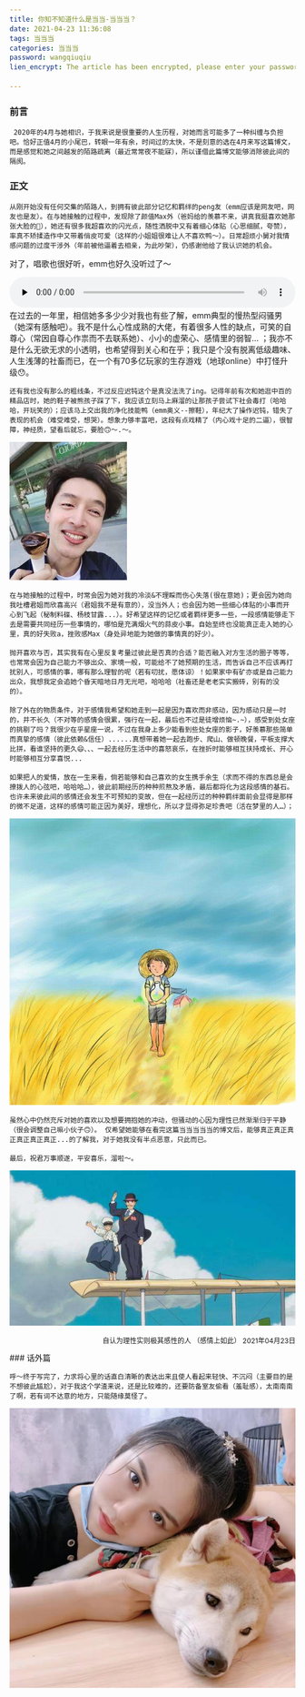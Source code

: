 ```yaml
---
title: 你知不知道什么是当当-当当当？
date: 2021-04-23 11:36:08
tags: 当当当
categories: 当当当
password: wangqiuqiu
lien_encrypt: The article has been encrypted, please enter your password to view.

---
```


### 前言    

     2020年的4月与她相识，于我来说是很重要的人生历程，对她而言可能多了一种纠缠与负担吧。恰好正值4月的小尾巴，转眼一年有余，时间过的太快，不是刻意的选在4月来写这篇博文，而是感觉和她之间越发的陌路疏离（最近常常夜不能寐），所以谨借此篇博文能够消除彼此间的隔阂。

### 正文

    从刚开始没有任何交集的陌路人，到拥有彼此部分记忆和羁绊的peng友（emm应该是网友吧，网友也是友）。在与她接触的过程中，发现除了颜值Max外（爸妈给的羡慕不来，讲真我挺喜欢她那张大脸的🐶），她还有很多我超喜欢的闪光点，随性洒脱中又有着细心体贴（心思细腻，夸赞），率真不矫揉造作中又带着俏皮可爱（这样的小姐姐很难让人不喜欢鸭～）。日常超烦小舅对我情感问题的过度干涉外（年前被他逼着去相亲，为此吵架），仍感谢他给了我认识她的机会。

对了，唱歌也很好听，emm也好久没听过了～

<audio src="/images/wqq/wqq.mp3" preload="none" controls loop style="width: 100%;">
  你的浏览器不支持 audio 标签。
</audio>
    在过去的一年里，相信她多多少少对我也有些了解，emm典型的慢热型闷骚男（她深有感触吧）。我不是什么心性成熟的大佬，有着很多人性的缺点，可笑的自尊心（常因自尊心作祟而不去联系她）、小小的虚荣心、感情里的弱智… ；我亦不是什么无欲无求的小透明，也希望得到关心和在乎；我只是个没有脱离低级趣味、人生浅薄的社畜而已，在一个有70多亿玩家的生存游戏（地球online）中打怪升级😯。

    还有我也没有那么的粗线条，不过反应迟钝这个是真没法洗了ing。记得年前有次和她逛中百的精品店时，她的鞋子被熊孩子踩了下，我应该立刻马上麻溜的让那孩子尝试下社会毒打（哈哈哈，开玩笑的）；应该马上交出我的净化技能鸭（emm奥义--擦鞋），年纪大了操作迟钝，错失了表现的机会（难受难受，想哭）。想象力够丰富吧，这段有点戏精了（内心戏十足的二逼），很智障，神经质，望看后就忘，要脸🙃～.～。

![img](/images/welfare/huge.jpg)

    在与她接触的过程中，时常会因为她对我的冷淡&不理睬而伤心失落(很在意她)；更会因为她向我吐槽君姐而欣喜高兴（君姐我不是有意的），没当外人；也会因为她一些细心体贴的小事而开心到飞起（秘制料碟、杨枝甘露...）。好希望这样的记忆或者羁绊更多一些，一段感情能够走下去是需要共同经历一些事情的，哪怕是充满烟火气的蒜皮小事。自始至终也没能真正走入她的心里，真的好失败a，挫败感Max（身处异地能为她做的事情真的好少）。

    抛开喜欢与否，其实我有在心里反复考量过彼此是否真的合适？能否融入对方生活的圈子等等，也常常会因为自己能力不够出众、家境一般，可能给不了她预期的生活，而告诉自己不应该再打扰别人，可感情的事，哪有那么理智的呢（若有叨扰，愿体谅）！如果家中有矿亦或是自己能力出众，我想我定会追她个昏天暗地日月无光吧，哈哈哈（社畜还是老老实实搬砖，别有的没的）。

    除了外在的物质条件，对于感情我希望和她走到一起是因为喜欢而非感动，因为感动只是一时的，并不长久（不对等的感情会很累，强行在一起，最后也不过是徒增烦恼~.~），感受到处女座的挑剔了吗？我很少在乎星座一说，不过在我身上多少能看到些处女座的影子，好羡慕那些简单而真挚的感情（彼此依赖&信任）......真想带着她一起去跑步、爬山、做顿晚餐，平板支撑大比拼，看谁坚持的更久😄、、、一起去经历生活中的喜怒哀乐，在挫折时能够相互扶持成长、开心时能够相互分享喜悦...

    如果把人的爱情，放在一生来看，倘若能够和自己喜欢的女生携手余生（求而不得的东西总是会撩拨人的心弦吧，哈哈哈…），彼此前期经历的种种煎熬及矛盾，最后都将化为这段感情的基石。也许未来彼此间的感情还会发生不可预知的变故，但在一起经历过的种种羁绊面前会显得是那样的微不足道，这样的感情可能正因为美好，理想化，所以才显得弥足珍贵吧（活在梦里的人…）；
![img](/images/welfare/dream.jpg)

    虽然心中仍然充斥对她的喜欢以及想要拥抱她的冲动，但骚动的心因为理性已然渐渐归于平静（很会调整自己嘛小伙子🙃）。 仅希望她能够在看完这篇当当当当当的博文后，能够真正真正真正真正真正真正...的了解我，对于她我没有半点恶意，只此而已。

    最后，祝君万事顺遂，平安喜乐，溜啦～。
![img](/images/welfare/sayby.jpg)

<p style='font-size: 12px; text-align: right;'>
自认为理性实则极其感性的人
（感情上如此）
2021年04月23日
</p>
### 话外篇

    呼～终于写完了，力求将心里的话直白清晰的表达出来且使人看起来轻快、不沉闷（主要目的是不想彼此尴尬），对于我这个学渣来说，还是比较难的，还要防备室友偷看（羞耻感），太南南南了啊，若有词不达意的地方，只能随缘莫怪了。

![img](/images/wqq/wqq.jpeg)

